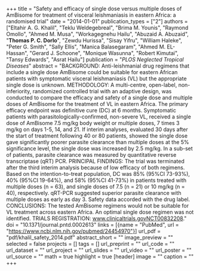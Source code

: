 +++
title = "Safety and efficacy of single dose versus multiple doses of AmBisome for treatment of visceral leishmaniasis in eastern Africa: a randomised trial"
date = "2014-01-01"
publication_types = ["2"]
authors = ["Eltahir A. G. Khalil", "Teklu Weldegebreal", "Brima M. Younis", "Raymond Omollo", "Ahmed M. Musa", "Workagegnehu Hailu", "Abuzaid A. Abuzaid", "**Thomas P. C. Dorlo**", "Zewdu Hurissa", "Sisay Yifru", "William Haleke", "Peter G. Smith", "Sally Ellis", "Manica Balasegaram", "Ahmed M. EL-Hassan", "Gerard J. Schoone", "Monique Wasunna", "Robert Kimutai", "Tansy Edwards", "Asrat Hailu"]
publication = "_PLOS Neglected Tropical Diseases_"
abstract = "BACKGROUND: Anti-leishmanial drug regimens that include a single dose AmBisome could be suitable for eastern African patients with symptomatic visceral leishmaniasis (VL) but the appropriate single dose is unknown. METHODOLOGY: A multi-centre, open-label, non-inferiority, randomized controlled trial with an adaptive design, was conducted to compare the efficacy and safety of a single dose and multiple doses of AmBisome for the treatment of VL in eastern Africa. The primary efficacy endpoint was definitive cure (DC) at 6 months. Symptomatic patients with parasitologically-confirmed, non-severe VL, received a single dose of AmBisome 7.5 mg/kg body weight or multiple doses, 7 times 3 mg/kg on days 1-5, 14, and 21. If interim analyses, evaluated 30 days after the start of treatment following 40 or 80 patients, showed the single dose gave significantly poorer parasite clearance than multiple doses at the 5% significance level, the single dose was increased by 2.5 mg/kg. In a sub-set of patients, parasite clearance was measured by quantitative reverse transcriptase (qRT) PCR. PRINCIPAL FINDINGS: The trial was terminated after the third interim analysis because of low efficacy of both regimens. Based on the intention-to-treat population, DC was 85% (95%CI 73-93%), 40% (95%CI 19-64%), and 58% (95%CI 41-73%) in patients treated with multiple doses (n = 63), and single doses of 7.5 (n = 21) or 10 mg/kg (n = 40), respectively. qRT-PCR suggested superior parasite clearance with multiple doses as early as day 3. Safety data accorded with the drug label. CONCLUSIONS: The tested AmBisome regimens would not be suitable for VL treatment across eastern Africa. An optimal single dose regimen was not identified. TRIALS REGISTRATION: www.clinicaltrials.govNCT00832208."
doi = "10.1371/journal.pntd.0002613"
links = [{name = "PubMed", url = "https://www.ncbi.nlm.nih.gov/pubmed/24454970"}]
url_pdf = "pdf/khalil_safety_2014.pdf"
abstract_short = ""
image_preview = ""
selected = false
projects = []
tags = []
url_preprint = ""
url_code = ""
url_dataset = ""
url_project = ""
url_slides = ""
url_video = ""
url_poster = ""
url_source = ""
math = true
highlight = true
[header]
image = ""
caption = ""
+++
